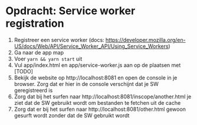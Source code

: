 # Opdracht: Service worker registration

1. Registreer een service worker (docs: https://developer.mozilla.org/en-US/docs/Web/API/Service_Worker_API/Using_Service_Workers)
2. Ga naar de app map
3. Voer `yarn && yarn start` uit
4. Vul app/index.html en app/service-worker.js aan op de plaatsen met [TODO]
5. Bekijk de website op http://localhost:8081 en open de console in je browser. Zorg dat er hier in de console verschijnt dat je SW geregistreerd is
6. Zorg dat bij het surfen naar http://localhost:8081/inscope/another.html je ziet dat de SW gebruikt wordt om bestanden te fetchen uit de cache 
7. Zorg dat er bij het surfen naar http://localhost:8081/other.html gewoon gesurft wordt zonder dat de SW gebruikt wordt